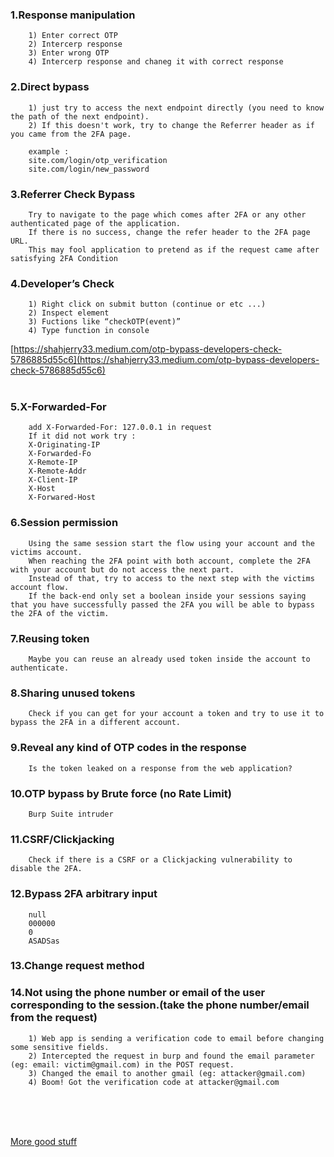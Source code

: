 ### 1.Response manipulation </br>

        1) Enter correct OTP
        2) Intercerp response
        3) Enter wrong OTP
        4) Intercerp response and chaneg it with correct response




### 2.Direct bypass

        1) just try to access the next endpoint directly (you need to know the path of the next endpoint). 
        2) If this doesn't work, try to change the Referrer header as if you came from the 2FA page.
        
        example :
        site.com/login/otp_verification
        site.com/login/new_password


### 3.Referrer Check Bypass
        
        Try to navigate to the page which comes after 2FA or any other authenticated page of the application.
        If there is no success, change the refer header to the 2FA page URL.
        This may fool application to pretend as if the request came after satisfying 2FA Condition


### 4.Developer’s Check

        1) Right click on submit button (continue or etc ...)
        2) Inspect element
        3) Fuctions like “checkOTP(event)”
        4) Type function in console

[https://shahjerry33.medium.com/otp-bypass-developers-check-5786885d55c6](https://shahjerry33.medium.com/otp-bypass-developers-check-5786885d55c6)<br><br/>


### 5.X-Forwarded-For

        add X-Forwarded-For: 127.0.0.1 in request
        If it did not work try :
        X-Originating-IP
        X-Forwarded-Fo
        X-Remote-IP
        X-Remote-Addr
        X-Client-IP
        X-Host
        X-Forwared-Host
        

### 6.Session permission

        Using the same session start the flow using your account and the victims account. 
        When reaching the 2FA point with both account, complete the 2FA with your account but do not access the next part.
        Instead of that, try to access to the next step with the victims account flow.
        If the back-end only set a boolean inside your sessions saying that you have successfully passed the 2FA you will be able to bypass the 2FA of the victim.

### 7.Reusing token
        
        Maybe you can reuse an already used token inside the account to authenticate.


### 8.Sharing unused tokens

        Check if you can get for your account a token and try to use it to bypass the 2FA in a different account.
        
      
### 9.Reveal any kind of OTP codes in the response

        Is the token leaked on a response from the web application?


### 10.OTP bypass by Brute force (no Rate Limit)

        Burp Suite intruder


### 11.CSRF/Clickjacking

        Check if there is a CSRF or a Clickjacking vulnerability to disable the 2FA.


### 12.Bypass 2FA arbitrary input

        null 
        000000
        0
        ASADSas

### 13.Change request method

### 14.Not using the phone number or email of the user corresponding to the session.(take the phone number/email from the request)
        
        1) Web app is sending a verification code to email before changing some sensitive fields.
        2) Intercepted the request in burp and found the email parameter (eg: email: victim@gmail.com) in the POST request.
        3) Changed the email to another gmail (eg: attacker@gmail.com)
        4) Boom! Got the verification code at attacker@gmail.com

<br/><br/><br/>


[More good stuff](https://book.hacktricks.xyz/pentesting-web/2fa-bypass)
